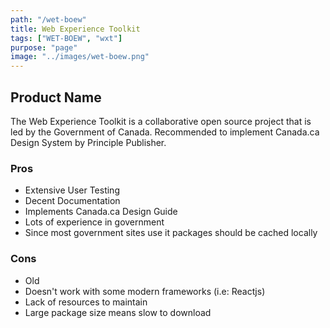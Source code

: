 ```yaml
---
path: "/wet-boew"
title: Web Experience Toolkit
tags: ["WET-BOEW", "wxt"]
purpose: "page"
image: "../images/wet-boew.png"
---
```


## Product Name

The Web Experience Toolkit is a collaborative open source project that is led by the Government of Canada. 
Recommended to implement Canada.ca Design System by Principle Publisher.

<div class="product">

### Pros
- Extensive User Testing
- Decent Documentation
- Implements Canada.ca Design Guide
- Lots of experience in government
- Since most government sites use it packages should be cached locally

### Cons
- Old
- Doesn't work with some modern frameworks (i.e: Reactjs)
- Lack of resources to maintain
- Large package size means slow to download
<div>